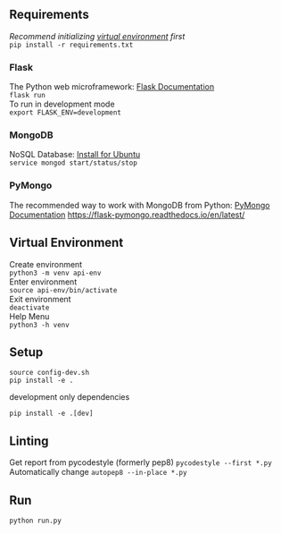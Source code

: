## Requirements
*Recommend initializing [virtual environment](#virtual-environment) first*  
```pip install -r requirements.txt```
### Flask
The Python web microframework: [Flask Documentation](https://flask.palletsprojects.com/en/1.1.x/)  
```flask run```  
To run in development mode  
```export FLASK_ENV=development``` 

### MongoDB
NoSQL Database: [Install for Ubuntu](https://docs.mongodb.com/manual/tutorial/install-mongodb-on-ubuntu/)  
```service mongod start/status/stop```

### PyMongo
The recommended way to work with MongoDB from Python: [PyMongo Documentation](https://docs.mongodb.com/ecosystem/drivers/pymongo/)
https://flask-pymongo.readthedocs.io/en/latest/


## Virtual Environment
Create environment  
```python3 -m venv api-env```  
Enter environment  
```source api-env/bin/activate```  
Exit environment  
```deactivate```  
Help Menu  
```python3 -h venv```  

## Setup
```
source config-dev.sh
pip install -e .
```  
development only dependencies
```
pip install -e .[dev]
```


## Linting
Get report from pycodestyle (formerly pep8)
```pycodestyle --first *.py```
Automatically change
```autopep8 --in-place *.py```

## Run
```python run.py```
